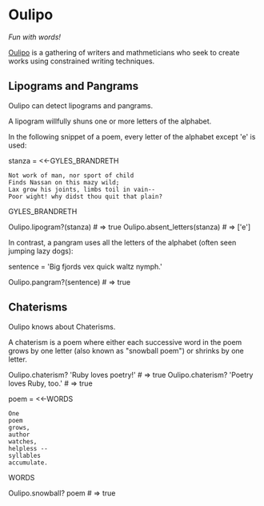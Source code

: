 # Oulipo

_Fun with words!_

[Oulipo](http://en.wikipedia.org/wiki/Oulipo) is a gathering of writers and mathmeticians who seek to create works using constrained writing techniques.

## Lipograms and Pangrams

Oulipo can detect lipograms and pangrams.

A lipogram willfully shuns one or more letters of the alphabet.

In the following snippet of a poem, every letter of the alphabet except 'e' is used:

  stanza = <<-GYLES_BRANDRETH
  
    Not work of man, nor sport of child
    Finds Nassan on this mazy wild;
    Lax grow his joints, limbs toil in vain--
    Poor wight! why didst thou quit that plain?
  
  GYLES_BRANDRETH
  
  Oulipo.lipogram?(stanza)      # => true
  Oulipo.absent_letters(stanza) # => ['e']


In contrast, a pangram uses all the letters of the alphabet (often seen jumping lazy dogs):

  sentence = 'Big fjords vex quick waltz nymph.'
  
  Oulipo.pangram?(sentence) # => true

## Chaterisms

Oulipo knows about Chaterisms.

A chaterism is a poem where either each successive word in the poem grows by one letter (also known as "snowball poem") or shrinks by one letter.

  Oulipo.chaterism? 'Ruby loves poetry!'      # => true
  Oulipo.chaterism? 'Poetry loves Ruby, too.' # => true
  
  poem = <<-WORDS  
    
    One
    poem
    grows,
    author
    watches,
    helpless --
    syllables
    accumulate.
    
  WORDS
  
  Oulipo.snowball? poem # => true
